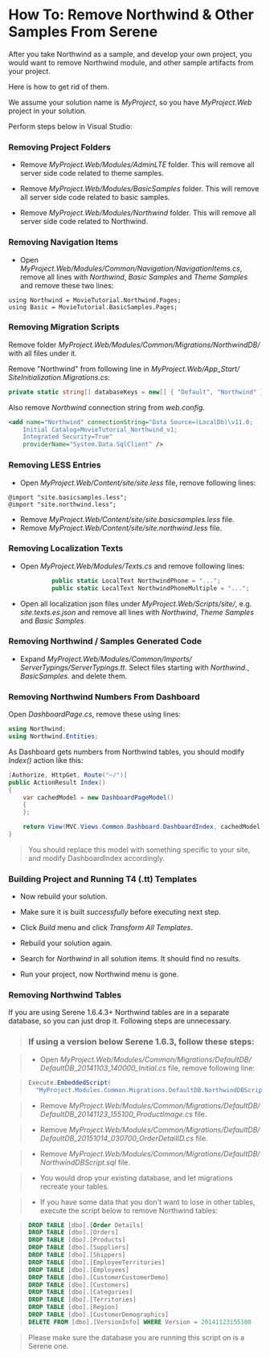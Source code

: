
# How To: Remove Northwind & Other Samples From Serene

After you take Northwind as a sample, and develop your own project, you would want to remove Northwind module, and other sample artifacts from your project. 

Here is how to get rid of them.

We assume your solution name is *MyProject*, so you have *MyProject.Web* project in your solution.

Perform steps below in Visual Studio:


### Removing Project Folders

* Remove *MyProject.Web/Modules/AdminLTE* folder. This will remove all server side code related to theme samples.

* Remove *MyProject.Web/Modules/BasicSamples* folder. This will remove all server side code related to basic samples.

* Remove *MyProject.Web/Modules/Northwind* folder. This will remove all server side code related to Northwind.

### Removing Navigation Items

* Open *MyProject.Web/Modules/Common/Navigation/NavigationItems.cs*, remove all lines with *Northwind*, *Basic Samples* and *Theme Samples* and remove these two lines:

```
using Northwind = MovieTutorial.Northwind.Pages;
using Basic = MovieTutorial.BasicSamples.Pages;
```

### Removing Migration Scripts

Remove folder *MyProject.Web/Modules/Common/Migrations/NorthwindDB/* with all files under it.

Remove "Northwind" from following line in *MyProject.Web/App_Start/ SiteInitialization.Migrations.cs*:

```cs
private static string[] databaseKeys = new[] { "Default", "Northwind" };
```

Also remove *Northwind* connection string from *web.config*.

```xml
<add name="Northwind" connectionString="Data Source=(LocalDb)\v11.0; 
    Initial Catalog=MovieTutorial_Northwind_v1; 
    Integrated Security=True" 
    providerName="System.Data.SqlClient" />
```

### Removing LESS Entries 

* Open *MyProject.Web/Content/site/site.less* file, remove following lines:
    
```less
@import "site.basicsamples.less";
@import "site.northwind.less";
```

* Remove *MyProject.Web/Content/site/site.basicsamples.less* file.
* Remove *MyProject.Web/Content/site/site.northwind.less* file.

### Removing Localization Texts

* Open *MyProject.Web/Modules/Texts.cs* and remove following lines:

```cs
            public static LocalText NorthwindPhone = "...";
            public static LocalText NorthwindPhoneMultiple = "...";
```

* Open all localization json files under *MyProject.Web/Scripts/site/*, e.g. *site.texts.es.json* and remove all lines with *Northwind*, *Theme Samples* and *Basic Samples*.

### Removing Northwind / Samples Generated Code

* Expand *MyProject.Web/Modules/Common/Imports/ ServerTypings/ServerTypings.tt*. Select files starting with *Northwind.*, *BasicSamples.* and delete them.
 
### Removing Northwind Numbers From Dashboard 

Open *DashboardPage.cs*, remove these using lines:

```cs
using Northwind;
using Northwind.Entities;
```

As Dashboard gets numbers from Northwind tables, you should modify *Index()* action like this:

```cs
[Authorize, HttpGet, Route("~/")]
public ActionResult Index()
{
    var cachedModel = new DashboardPageModel()
    {
    };

    return View(MVC.Views.Common.Dashboard.DashboardIndex, cachedModel);
}
```

> You should replace this model with something specific to your site, and modify DashboardIndex accordingly.


### Building Project and Running T4 (.tt) Templates

* Now rebuild your solution.

* Make sure it is built *successfully* before executing next step.

* Click *Build* menu and click *Transform All Templates*.

* Rebuild your solution again.

* Search for *Northwind* in all solution items. It should find no results.

* Run your project, now Northwind menu is gone.


### Removing Northwind Tables

If you are using Serene 1.6.4.3+ Northwind tables are in a separate database, so you can just drop it. Following steps are unnecessary.


> ### If using a version below Serene 1.6.3, follow these steps:

> * Open *MyProject.Web/Modules/Common/Migrations/DefaultDB/ DefaultDB_20141103_140000_Initial.cs* file, remove following line:


>```cs
> Execute.EmbeddedScript(
>   "MyProject.Modules.Common.Migrations.DefaultDB.NorthwindDBScript.sql");
>```

>* Remove *MyProject.Web/Modules/Common/Migrations/DefaultDB/ DefaultDB_20141123_155100_ProductImage.cs* file.

>* Remove *MyProject.Web/Modules/Common/Migrations/DefaultDB/ DefaultDB_20151014_030700_OrderDetailID.cs* file.

>* Remove *MyProject.Web/Modules/Common/Migrations/DefaultDB/ NorthwindDBScript.sql* file.


> * You would drop your existing database, and let migrations recreate your tables.

> * If you have some data that you don't want to lose in other tables, execute the script below to remove Northwind tables:

>```sql
>DROP TABLE [dbo].[Order Details]
>DROP TABLE [dbo].[Orders]
>DROP TABLE [dbo].[Products]
>DROP TABLE [dbo].[Suppliers]
>DROP TABLE [dbo].[Shippers]
>DROP TABLE [dbo].[EmployeeTerritories]
>DROP TABLE [dbo].[Employees]
>DROP TABLE [dbo].[CustomerCustomerDemo]
>DROP TABLE [dbo].[Customers]
>DROP TABLE [dbo].[Categories]
>DROP TABLE [dbo].[Territories]
>DROP TABLE [dbo].[Region]
>DROP TABLE [dbo].[CustomerDemographics]
>DELETE FROM [dbo].[VersionInfo] WHERE Version = 20141123155100
>```

> Please make sure the database you are running this script on is a Serene one.
